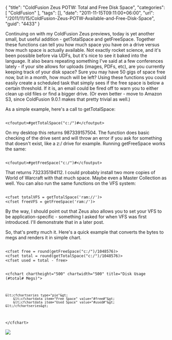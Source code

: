 {
	"title": "ColdFusion Zeus POTW: Total and Free Disk Space",
	"categories": [
		"ColdFusion"
	],
	"tags": [],
	"date": "2011-11-15T09:11:00+06:00",
	"url": "/2011/11/15/ColdFusion-Zeus-POTW-Available-and-Free-Disk-Space",
	"guid": "4433"
}

Continuing on with my ColdFusion Zeus previews, today is yet another small, but useful addition - getTotalSpace and getFreeSpace. Together these functions can tell you how much space you have on a drive versus how much space is actually available. Not exactly rocket science, and it's been possible before via UDFs, but it's nice to see it baked into the language. It also bears repeating something I've said at a few conferences lately - if your site allows for uploads (images, PDFs, etc), are you currently keeping track of your disk space? Sure you may have 50 gigs of space free now, but in a month, how much will be left? Using these functions you could easily create a scheduled task that simply sees if the free space is below a certain threshold. If it is, an email could be fired off to warn you to either clean up old files or find a bigger drive. (Or even better - move to Amazon S3, since ColdFusion 9.0.1 makes that pretty trivial as well.)
<!--more-->
<p>

As a simple example, here's a call to getTotalSpace:

<p>

<code>
&lt;cfoutput&gt;#getTotalSpace("c:/")#&lt;/cfoutput&gt;
</code>

<p>

On my desktop this returns 987339157504. The function does basic checking of the drive sent and will throw an error if you ask for something that doesn't exist, like a z:/ drive for example. Running getFreeSpace works the same:

<p>

<code>
&lt;cfoutput&gt;#getFreeSpace("c:/")#&lt;/cfoutput&gt;
</code>

<p>

That returns 732335194112. I could probably install two more copies of World of Warcraft with that much space. Maybe even a Master Collection as well. You can also run the same functions on the VFS system:

<p>

<code>
&lt;cfset totalVFS = getTotalSpace('ram://')&gt;
&lt;cfset freeVFS = getFreeSpace('ram:/')&gt;
</code>

<p>

By the way, I should point out that Zeus also allows you to set your VFS to be application-specific - something I asked for when VFS was first introduced. I'll demonstrate that in a later post. 

<p>

So, that's pretty much it. Here's a quick example that converts the bytes to megs and renders it in simple chart.

<p>

<code>
&lt;cfset free = round(getFreeSpace("c:/")/1048576)&gt;
&lt;cfset total = round(getTotalSpace("c:/")/1048576)&gt;
&lt;cfset used = total - free&gt;

&lt;cfchart chartheight="500" chartwidth="500" title="Disk Usage (#total# Megs)"&gt;

	&lt;cfchartseries type="pie"&gt;
		&lt;cfchartdata item="Free Space" value="#free#"&gt;
		&lt;cfchartdata item="Used Space" value="#used#"&gt;
	&lt;/cfchartseries&gt;
	
&lt;/cfchart&gt;
</code>

<p>

<img src="http://www.raymondcamden.com/images/ScreenClip226.png" />